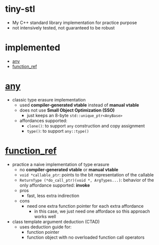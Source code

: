# tiny-stl
- My C++ standard library implementation for practice purpose
- not intensively tested, not guaranteed to be robust

# implemented

- [any](#any)
- [function_ref](#function_ref)

# [any](./src/any.hpp)
- classic type erasure implementation
    - used __compiler-generated vtable__ instead of __manual vtable__
    - does not use __Small Object Optimization (SSO)__
        - just keeps an 8-byte `std::unique_ptr<AnyBase>`
    - affordances supported:
        - `clone()`: to support `any` construction and copy assignment
        - `type()`: to support `any::type()`

# [function_ref](./src/functional.hpp)

- practice a naive implementation of type erasure
    - no __compiler-generated vtable__ or __manual vtable__
    - `void *callable_ptr`: points to the bit representation of the callable
    - `ReturnType (*do_call_ptr)(void *, ArgTypes...)`: behavior of the only affordance supported: __invoke__
    - pros
        - fast, less extra indirection
    - cons
        - need one extra function pointer for each extra affordance
            - in this case, we just need one affordace so this approach works well
- class template argument deduction (CTAD)
    - uses deduction guide for:
        - function pointer
        - function object with no overloaded function call operators